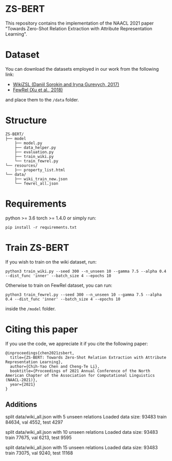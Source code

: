 # ZS-BERT
This repository contains the implementation of the NAACL 2021 paper "Towards Zero-Shot Relation Extraction with Attribute Representation Learning".

# Dataset
You can download the datasets employed in our work from the following link:
- [WikiZSL (Daniil Sorokin and Iryna Gurevych, 2017)](https://drive.google.com/file/d/1ELFGUIYDClmh9GrEHjFYoE_VI1t2a5nK/view?usp=sharing)
- [FewRel (Xu et al., 2018)](https://drive.google.com/file/d/1QY-5R2zqLPnT5DDF5phTbSvEeBkQRh7A/view?usp=sharing)

and place them to the `/data` folder.

# Structure
```
ZS-BERT/
├── model
    ├── model.py
    ├── data_helper.py
    ├── evaluation.py
    ├── train_wiki.py
    └── train_fewrel.py
└── resources/
    ├── property_list.html
└── data/
    ├── wiki_train_new.json
    └── fewrel_all.json
```

# Requirements
python >= 3.6
torch >= 1.4.0
or simply run:
```
pip install -r requirements.txt
```

# Train ZS-BERT
If you wish to train on the wiki dataset, run:
```
python3 train_wiki.py --seed 300 --n_unseen 10 --gamma 7.5 --alpha 0.4 --dist_func 'inner' --batch_size 4 --epochs 10
```
Otherwise to train on FewRel dataset, you can run:
```
python3 train_fewrel.py --seed 300 --n_unseen 10 --gamma 7.5 --alpha 0.4 --dist_func 'inner' --batch_size 4 --epochs 10
```
inside the `/model` folder.

# Citing this paper
If you use the code, we appreciate it if you cite the following paper:

```
@inproceedings{chen2021zsbert,
  title={ZS-BERT: Towards Zero-Shot Relation Extraction with Attribute Representation Learning},
  author={Chih-Yao Chen and Cheng-Te Li},
  booktitle={Proceedings of 2021 Annual Conference of the North American Chapter of the Association for Computational Linguistics (NAACL-2021)},
  year={2021}
}
```



## Additions
split data/wiki_all.json with 5 unseen relations
Loaded data size: 93483
train 84634, val 4552, test 4297


split data/wiki_all.json with 10 unseen relations
Loaded data size: 93483
train 77675, val 6213, test 9595


split data/wiki_all.json with 15 unseen relations
Loaded data size: 93483
train 73075, val 9240, test 11168



